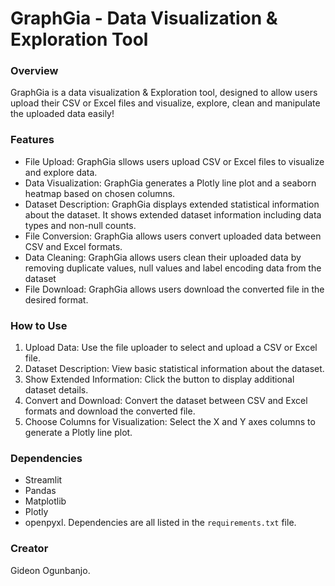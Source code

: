 # GraphGia - Data Visualization & Exploration Tool
### Overview

GraphGia is a data visualization & Exploration tool, designed to allow users upload their CSV or Excel files and visualize, explore, clean and manipulate the uploaded data easily!

### Features
- File Upload: GraphGia sllows users upload CSV or Excel files to visualize and explore data.
- Data Visualization: GraphGia generates a Plotly line plot and a seaborn heatmap based on chosen columns.
- Dataset Description: GraphGia displays extended statistical information about the dataset. It shows extended dataset information including data types and non-null counts.
- File Conversion: GraphGia allows users convert uploaded data between CSV and Excel formats.
- Data Cleaning: GraphGia allows users clean their uploaded data by removing duplicate values, null values and label encoding data from the dataset
- File Download: GraphGia allows users download the converted file in the desired format.

### How to Use
1. Upload Data: Use the file uploader to select and upload a CSV or Excel file.
2. Dataset Description: View basic statistical information about the dataset.
3. Show Extended Information: Click the button to display additional dataset details.
4. Convert and Download: Convert the dataset between CSV and Excel formats and download the converted file.
5. Choose Columns for Visualization: Select the X and Y axes columns to generate a Plotly line plot.
### Dependencies
- Streamlit
- Pandas
- Matplotlib
- Plotly
- openpyxl. 
Dependencies are all listed in the `requirements.txt` file. 
### Creator
Gideon Ogunbanjo.